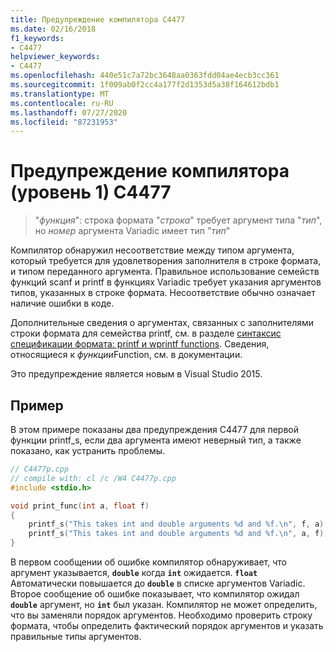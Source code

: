 ```yaml
---
title: Предупреждение компилятора C4477
ms.date: 02/16/2018
f1_keywords:
- C4477
helpviewer_keywords:
- C4477
ms.openlocfilehash: 440e51c7a72bc3648aa0363fdd04ae4ecb3cc361
ms.sourcegitcommit: 1f009ab0f2cc4a177f2d1353d5a38f164612bdb1
ms.translationtype: MT
ms.contentlocale: ru-RU
ms.lasthandoff: 07/27/2020
ms.locfileid: "87231953"
---
```

# <a name="compiler-warning-level-1-c4477"></a>Предупреждение компилятора (уровень 1) C4477

> "*функция*": строка формата "*строка*" требует аргумент типа "*тип*", но *номер* аргумента Variadic имеет тип "*тип*"

Компилятор обнаружил несоответствие между типом аргумента, который требуется для удовлетворения заполнителя в строке формата, и типом переданного аргумента. Правильное использование семейств функций scanf и printf в функциях Variadic требует указания аргументов типов, указанных в строке формата. Несоответствие обычно означает наличие ошибки в коде.

Дополнительные сведения о аргументах, связанных с заполнителями строки формата для семейства printf, см. в разделе [синтаксис спецификации формата: printf и wprintf functions](../../c-runtime-library/format-specification-syntax-printf-and-wprintf-functions.md). Сведения, относящиеся к *функции*Function, см. в документации.

Это предупреждение является новым в Visual Studio 2015.

## <a name="example"></a>Пример

В этом примере показаны два предупреждения C4477 для первой функции printf_s, если два аргумента имеют неверный тип, а также показано, как устранить проблемы.

```cpp
// C4477p.cpp
// compile with: cl /c /W4 C4477p.cpp
#include <stdio.h>

void print_func(int a, float f)
{
    printf_s("This takes int and double arguments %d and %f.\n", f, a); // C4477, expected int then double
    printf_s("This takes int and double arguments %d and %f.\n", a, f); // fix: types in correct order
}
```

В первом сообщении об ошибке компилятор обнаруживает, что аргумент указывается, **`double`** когда **`int`** ожидается. **`float`** Автоматически повышается до **`double`** в списке аргументов Variadic. Второе сообщение об ошибке показывает, что компилятор ожидал **`double`** аргумент, но **`int`** был указан. Компилятор не может определить, что вы заменяли порядок аргументов. Необходимо проверить строку формата, чтобы определить фактический порядок аргументов и указать правильные типы аргументов.
